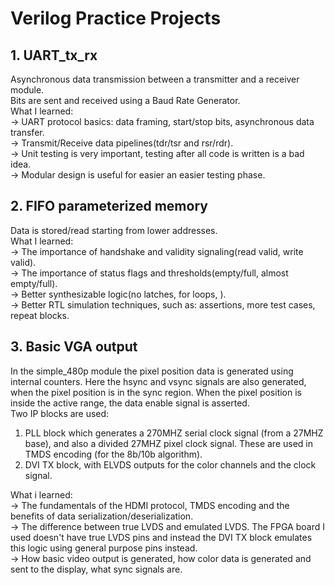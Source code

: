 # Verilog Practice Projects

## 1. UART_tx_rx
Asynchronous data transmission between a transmitter and a receiver module.<br>
Bits are sent and received using a Baud Rate Generator.<br>
What I learned: <br>
-> UART protocol basics: data framing, start/stop bits, asynchronous data transfer.<br>
-> Transmit/Receive data pipelines(tdr/tsr and rsr/rdr).<br>
-> Unit testing is very important, testing after all code is written is a bad idea.<br>
-> Modular design is useful for easier an easier testing phase.<br>

## 2. FIFO parameterized memory
Data is stored/read starting from lower addresses.<br>
What I learned: <br>
-> The importance of handshake and validity signaling(read valid, write valid).<br>
-> The importance of status flags and thresholds(empty/full, almost empty/full).<br>
-> Better synthesizable logic(no latches, for loops, ).<br>
-> Better RTL simulation techniques, such as: assertions, more test cases, repeat blocks.<br>

## 3. Basic VGA output
In the simple_480p module the pixel position data is generated using internal counters. Here the hsync and vsync signals are also generated, when the pixel position is in the sync region. When the pixel position is inside the active range, the data enable signal is asserted.<br>
Two IP blocks are used: <br>
1. PLL block which generates a 270MHZ serial clock signal (from a 27MHZ base), and also a divided 27MHZ pixel clock signal. These are used in TMDS encoding (for the 8b/10b algorithm).<br>
2. DVI TX block, with ELVDS outputs for the color channels and the clock signal.<br>

What i learned: <br>
-> The fundamentals of the HDMI protocol, TMDS encoding and the benefits of data serialization/deserialization.<br>
-> The difference between true LVDS and emulated LVDS. The FPGA board I used doesn't have true LVDS pins and instead the DVI TX block emulates this logic using general purpose pins instead.<br>
-> How basic video output is generated, how color data is generated and sent to the display, what sync signals are.<br>

